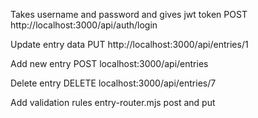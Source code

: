 
Takes username and password and gives jwt token
POST http://localhost:3000/api/auth/login


Update entry data
PUT http://localhost:3000/api/entries/1

Add new entry
POST localhost:3000/api/entries

Delete entry
DELETE localhost:3000/api/entries/7

Add validation rules entry-router.mjs
post and put








